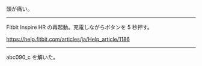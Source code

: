 頭が痛い。

---

Fitbit Inspire HR の再起動。充電しながらボタンを 5 秒押す。

https://help.fitbit.com/articles/ja/Help_article/1186

---

abc090_c を解いた。
